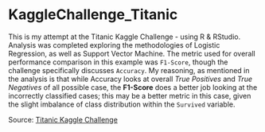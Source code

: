 # KaggleChallenge_Titanic

This is my attempt at the Titanic Kaggle Challenge - using R & RStudio. Analysis was completed exploring the methodologies of Logistic Regression, as well as Support Vector Machine. The metric used for overall performance comparison in this example was `F1-Score`, though the challenge specifically discusses `Accuracy`. My reasoning, as mentioned in the analysis is that while Accuracy looks at overall *True Positives* and *True Negatives* of all possible case, the **F1-Score** does a better job looking at the incorrectly classified cases; this may be a better metric in this case, given the slight imbalance of class distribution within the `Survived` variable. 

Source: [Titanic Kaggle Challenge](https://www.kaggle.com/c/titanic/overview)
